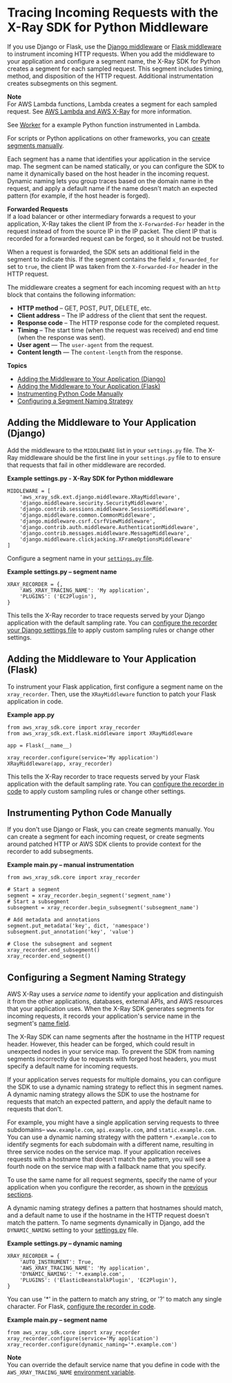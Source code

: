 # Tracing Incoming Requests with the X\-Ray SDK for Python Middleware<a name="xray-sdk-python-middleware"></a>

If you use Django or Flask, use the [Django middleware](#xray-sdk-python-adding-middleware-django) or [Flask middleware](#xray-sdk-python-adding-middleware-flask) to instrument incoming HTTP requests\. When you add the middleware to your application and configure a segment name, the X\-Ray SDK for Python creates a segment for each sampled request\. This segment includes timing, method, and disposition of the HTTP request\. Additional instrumentation creates subsegments on this segment\.

**Note**  
For AWS Lambda functions, Lambda creates a segment for each sampled request\. See [AWS Lambda and AWS X\-Ray](xray-services-lambda.md) for more information\.

See [Worker](scorekeep-lambda.md#scorekeep-lambda-worker) for a example Python function instrumented in Lambda\.

For scripts or Python applications on other frameworks, you can [create segments manually](#xray-sdk-python-middleware-manual)\.

Each segment has a name that identifies your application in the service map\. The segment can be named statically, or you can configure the SDK to name it dynamically based on the host header in the incoming request\. Dynamic naming lets you group traces based on the domain name in the request, and apply a default name if the name doesn't match an expected pattern \(for example, if the host header is forged\)\.

**Forwarded Requests**  
If a load balancer or other intermediary forwards a request to your application, X\-Ray takes the client IP from the `X-Forwarded-For` header in the request instead of from the source IP in the IP packet\. The client IP that is recorded for a forwarded request can be forged, so it should not be trusted\.

When a request is forwarded, the SDK sets an additional field in the segment to indicate this\. If the segment contains the field `x_forwarded_for` set to `true`, the client IP was taken from the `X-Forwarded-For` header in the HTTP request\.

The middleware creates a segment for each incoming request with an `http` block that contains the following information:
+ **HTTP method** – GET, POST, PUT, DELETE, etc\.
+ **Client address** – The IP address of the client that sent the request\.
+ **Response code** – The HTTP response code for the completed request\.
+ **Timing** – The start time \(when the request was received\) and end time \(when the response was sent\)\.
+ **User agent** — The `user-agent` from the request\.
+ **Content length** — The `content-length` from the response\.

**Topics**
+ [Adding the Middleware to Your Application \(Django\)](#xray-sdk-python-adding-middleware-django)
+ [Adding the Middleware to Your Application \(Flask\)](#xray-sdk-python-adding-middleware-flask)
+ [Instrumenting Python Code Manually](#xray-sdk-python-middleware-manual)
+ [Configuring a Segment Naming Strategy](#xray-sdk-python-middleware-naming)

## Adding the Middleware to Your Application \(Django\)<a name="xray-sdk-python-adding-middleware-django"></a>

Add the middleware to the `MIDDLEWARE` list in your `settings.py` file\. The X\-Ray middleware should be the first line in your `settings.py` file to to ensure that requests that fail in other middleware are recorded\.

**Example settings\.py \- X\-Ray SDK for Python middleware**  

```
MIDDLEWARE = [
    'aws_xray_sdk.ext.django.middleware.XRayMiddleware',
    'django.middleware.security.SecurityMiddleware',
    'django.contrib.sessions.middleware.SessionMiddleware',
    'django.middleware.common.CommonMiddleware',
    'django.middleware.csrf.CsrfViewMiddleware',
    'django.contrib.auth.middleware.AuthenticationMiddleware',
    'django.contrib.messages.middleware.MessageMiddleware',
    'django.middleware.clickjacking.XFrameOptionsMiddleware'
]
```

Configure a segment name in your [`settings.py` file](xray-sdk-python-configuration.md#xray-sdk-python-middleware-configuration-django)\.

**Example settings\.py – segment name**  

```
XRAY_RECORDER = {,
    'AWS_XRAY_TRACING_NAME': 'My application',
    'PLUGINS': ('EC2Plugin'),
}
```

This tells the X\-Ray recorder to trace requests served by your Django application with the default sampling rate\. You can [configure the recorder your Django settings file](xray-sdk-python-configuration.md#xray-sdk-python-middleware-configuration-django) to apply custom sampling rules or change other settings\.

## Adding the Middleware to Your Application \(Flask\)<a name="xray-sdk-python-adding-middleware-flask"></a>

To instrument your Flask application, first configure a segment name on the `xray_recorder`\. Then, use the `XRayMiddleware` function to patch your Flask application in code\.

**Example app\.py**  

```
from aws_xray_sdk.core import xray_recorder
from aws_xray_sdk.ext.flask.middleware import XRayMiddleware

app = Flask(__name__)

xray_recorder.configure(service='My application')
XRayMiddleware(app, xray_recorder)
```

This tells the X\-Ray recorder to trace requests served by your Flask application with the default sampling rate\. You can [configure the recorder in code](xray-sdk-python-configuration.md#xray-sdk-python-middleware-configuration-code) to apply custom sampling rules or change other settings\.

## Instrumenting Python Code Manually<a name="xray-sdk-python-middleware-manual"></a>

If you don't use Django or Flask, you can create segments manually\. You can create a segment for each incoming request, or create segments around patched HTTP or AWS SDK clients to provide context for the recorder to add subsegments\.

**Example main\.py – manual instrumentation**  

```
from aws_xray_sdk.core import xray_recorder

# Start a segment
segment = xray_recorder.begin_segment('segment_name')
# Start a subsegment
subsegment = xray_recorder.begin_subsegment('subsegment_name')

# Add metadata and annotations
segment.put_metadata('key', dict, 'namespace')
subsegment.put_annotation('key', 'value')

# Close the subsegment and segment
xray_recorder.end_subsegment()
xray_recorder.end_segment()
```

## Configuring a Segment Naming Strategy<a name="xray-sdk-python-middleware-naming"></a>

AWS X\-Ray uses a *service name* to identify your application and distinguish it from the other applications, databases, external APIs, and AWS resources that your application uses\. When the X\-Ray SDK generates segments for incoming requests, it records your application's service name in the segment's [name field](xray-api-segmentdocuments.md#api-segmentdocuments-fields)\.

The X\-Ray SDK can name segments after the hostname in the HTTP request header\. However, this header can be forged, which could result in unexpected nodes in your service map\. To prevent the SDK from naming segments incorrectly due to requests with forged host headers, you must specify a default name for incoming requests\.

If your application serves requests for multiple domains, you can configure the SDK to use a dynamic naming strategy to reflect this in segment names\. A dynamic naming strategy allows the SDK to use the hostname for requests that match an expected pattern, and apply the default name to requests that don't\.

For example, you might have a single application serving requests to three subdomains– `www.example.com`, `api.example.com`, and `static.example.com`\. You can use a dynamic naming strategy with the pattern `*.example.com` to identify segments for each subdomain with a different name, resulting in three service nodes on the service map\. If your application receives requests with a hostname that doesn't match the pattern, you will see a fourth node on the service map with a fallback name that you specify\.

To use the same name for all request segments, specify the name of your application when you configure the recorder, as shown in the [previous sections](#xray-sdk-python-adding-middleware-django)\.

A dynamic naming strategy defines a pattern that hostnames should match, and a default name to use if the hostname in the HTTP request doesn't match the pattern\. To name segments dynamically in Django, add the `DYNAMIC_NAMING` setting to your [settings\.py](xray-sdk-python-configuration.md#xray-sdk-python-middleware-configuration-django) file\.

**Example settings\.py – dynamic naming**  

```
XRAY_RECORDER = {
    'AUTO_INSTRUMENT': True,
    'AWS_XRAY_TRACING_NAME': 'My application',
    'DYNAMIC_NAMING': '*.example.com',
    'PLUGINS': ('ElasticBeanstalkPlugin', 'EC2Plugin'),
}
```

You can use '\*' in the pattern to match any string, or '?' to match any single character\. For Flask, [configure the recorder in code](xray-sdk-python-configuration.md#xray-sdk-python-middleware-configuration-code)\.

**Example main\.py – segment name**  

```
from aws_xray_sdk.core import xray_recorder
xray_recorder.configure(service='My application')
xray_recorder.configure(dynamic_naming='*.example.com')
```

**Note**  
You can override the default service name that you define in code with the `AWS_XRAY_TRACING_NAME` [environment variable](xray-sdk-python-configuration.md#xray-sdk-python-configuration-envvars)\.
